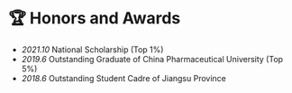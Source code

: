 # 🏆 Honors and Awards
- *2021.10* National Scholarship (Top 1%)
- *2019.6* Outstanding Graduate of China Pharmaceutical University (Top 5%)
- *2018.6* Outstanding Student Cadre of Jiangsu Province
